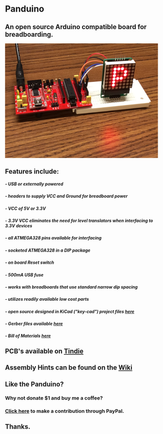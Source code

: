 # Panduino
## An open source Arduino compatible board for breadboarding.
![alt tag](https://github.com/NOPcode00/Panduino/blob/master/Photos/In_Use.PNG)
## Features include:
#####  - USB or externally powered
#####  - headers to supply VCC and Ground for breadboard power	
#####  - VCC of 5V or 3.3V 
#####  - 3.3V VCC eliminates the need for level translators when interfacing to 3.3V devices
#####  - all ATMEGA328 pins available for interfacing
#####  - socketed ATMEGA328 in a DIP package
#####  - on board Reset switch
#####  - 500mA USB fuse
#####  - works with breadboards that use standard narrow dip spacing
#####  - utilizes readily available low cost parts
#####  - open source designed in KiCad ("key-cad") project files [here](https://github.com/NOPcode00/Panduino/tree/master/KiCad)
#####  - Gerber files available [here](https://github.com/NOPcode00/Panduino/tree/master/Gerbers)
#####  - Bill of Materials [here](https://github.com/NOPcode00/Panduino/blob/master/Docs/BOM)
##
## PCB's available on [Tindie](https://www.tindie.com/products/NOPCode00/panduino-pcb/?pt=full_prod_search)
##
## Assembly Hints can be found on the [Wiki](https://github.com/NOPcode00/Panduino/wiki)
## Like the Panduino?
### Why not donate $1 and buy me a coffee?
### [Click here](http://nopcode00.blogspot.ca/) to make a contribution through PayPal. 
## Thanks. 

